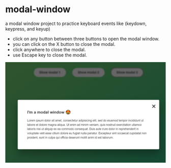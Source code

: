 # modal-window
a modal window project to practice keyboard events like (keydown, keypress, and keyup)
- click on any button between three buttons to open the modal window.
- you can click on the X button to close the modal.
- click anywhere to close the modal.
- use Escape key to close the modal.

![Modal view](./modal.png)

